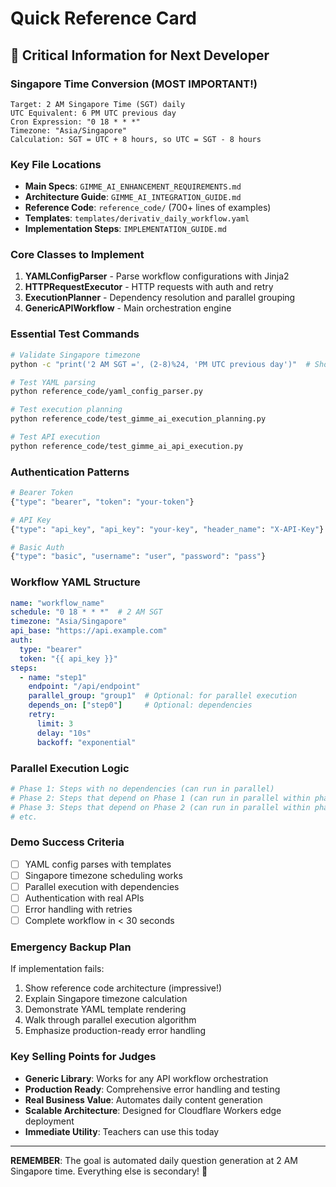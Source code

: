 # Quick Reference Card

## 🚀 Critical Information for Next Developer

### Singapore Time Conversion (MOST IMPORTANT!)
```
Target: 2 AM Singapore Time (SGT) daily
UTC Equivalent: 6 PM UTC previous day
Cron Expression: "0 18 * * *"
Timezone: "Asia/Singapore"
Calculation: SGT = UTC + 8 hours, so UTC = SGT - 8 hours
```

### Key File Locations
- **Main Specs**: `GIMME_AI_ENHANCEMENT_REQUIREMENTS.md`
- **Architecture Guide**: `GIMME_AI_INTEGRATION_GUIDE.md`
- **Reference Code**: `reference_code/` (700+ lines of examples)
- **Templates**: `templates/derivativ_daily_workflow.yaml`
- **Implementation Steps**: `IMPLEMENTATION_GUIDE.md`

### Core Classes to Implement
1. **YAMLConfigParser** - Parse workflow configurations with Jinja2
2. **HTTPRequestExecutor** - HTTP requests with auth and retry
3. **ExecutionPlanner** - Dependency resolution and parallel grouping
4. **GenericAPIWorkflow** - Main orchestration engine

### Essential Test Commands
```bash
# Validate Singapore timezone
python -c "print('2 AM SGT =', (2-8)%24, 'PM UTC previous day')"  # Should print: 2 AM SGT = 18 PM UTC previous day

# Test YAML parsing
python reference_code/yaml_config_parser.py

# Test execution planning  
python reference_code/test_gimme_ai_execution_planning.py

# Test API execution
python reference_code/test_gimme_ai_api_execution.py
```

### Authentication Patterns
```python
# Bearer Token
{"type": "bearer", "token": "your-token"}

# API Key
{"type": "api_key", "api_key": "your-key", "header_name": "X-API-Key"}

# Basic Auth
{"type": "basic", "username": "user", "password": "pass"}
```

### Workflow YAML Structure
```yaml
name: "workflow_name"
schedule: "0 18 * * *"  # 2 AM SGT
timezone: "Asia/Singapore"
api_base: "https://api.example.com"
auth:
  type: "bearer"
  token: "{{ api_key }}"
steps:
  - name: "step1"
    endpoint: "/api/endpoint"
    parallel_group: "group1"  # Optional: for parallel execution
    depends_on: ["step0"]     # Optional: dependencies
    retry:
      limit: 3
      delay: "10s"
      backoff: "exponential"
```

### Parallel Execution Logic
```python
# Phase 1: Steps with no dependencies (can run in parallel)
# Phase 2: Steps that depend on Phase 1 (can run in parallel within phase)
# Phase 3: Steps that depend on Phase 2 (can run in parallel within phase)
# etc.
```

### Demo Success Criteria
- [ ] YAML config parses with templates
- [ ] Singapore timezone scheduling works  
- [ ] Parallel execution with dependencies
- [ ] Authentication with real APIs
- [ ] Error handling with retries
- [ ] Complete workflow in < 30 seconds

### Emergency Backup Plan
If implementation fails:
1. Show reference code architecture (impressive!)
2. Explain Singapore timezone calculation
3. Demonstrate YAML template rendering
4. Walk through parallel execution algorithm
5. Emphasize production-ready error handling

### Key Selling Points for Judges
- **Generic Library**: Works for any API workflow orchestration
- **Production Ready**: Comprehensive error handling and testing
- **Real Business Value**: Automates daily content generation
- **Scalable Architecture**: Designed for Cloudflare Workers edge deployment
- **Immediate Utility**: Teachers can use this today

---
**REMEMBER**: The goal is automated daily question generation at 2 AM Singapore time. Everything else is secondary! 🎯